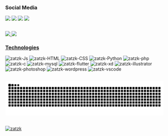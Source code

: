 ### Social Media

<div> 
 <a href="https://discord.gg/g2WqNEABtw" target="_blank"><img src="https://img.shields.io/badge/Discord-7289DA?style=for-the-badge&logo=discord&logoColor=white" target="_blank"></a> 
  <a href = "https://www.behance.net/zatzk"><img src="https://img.shields.io/badge/-Behance-blue?style=for-the-badge&logo=behance&logoColor=white" target="_blank"></a>
  <a href="https://www.linkedin.com/in/zatzk/" target="_blank"><img src="https://img.shields.io/badge/-LinkedIn-%230077B5?style=for-the-badge&logo=linkedin&logoColor=white" target="_blank"></a> 
  <a href="https://myanimelist.net/profile/Zatzk" target="_blank"><img src="https://img.shields.io/badge/Myanimelist-2E51A2?style=for-the-badge&logo=myanimelist&logoColor=white" target="_blank"></a> 

</div>

##
<!--
**zatzk/zatzk** is a ✨ _special_ ✨ repository because its `README.md` (this file) appears on your GitHub profile.

Here are some ideas to get you started:

- 🔭 I’m currently working on ...
- 🌱 I’m currently learning ...
- 👯 I’m looking to collaborate on ...
- 🤔 I’m looking for help with ...
- 💬 Ask me about ...
- 📫 How to reach me: ...
- 😄 Pronouns: ...
- ⚡ Fun fact: ...
-->
<div>
  <a href="https://github.com/zatzk">
  <img height="180em" src="https://github-readme-stats.vercel.app/api?username=zatzk&show_icons=true&theme=merko&include_all_commits=true&count_private=true"/>
  <img height="180em" src="https://github-readme-stats.vercel.app/api/top-langs/?username=zatzk&layout=compact&langs_count=7&theme=merko"/>
</div>

### Technologies
 
<div style="display: inline-block" style="color:DodgerBlue">
  <img align="justify" alt="zatzk-Js"  src="https://img.shields.io/badge/JavaScript-F7DF1E?style=for-the-badge&logo=javascript&logoColor=black">
  <img align="justify" alt="zatzk-HTML" src="https://img.shields.io/badge/HTML5-E34F26?style=for-the-badge&logo=html5&logoColor=white">
  <img align="justify" alt="zatzk-CSS" src="https://img.shields.io/badge/CSS3-1572B6?style=for-the-badge&logo=css3&logoColor=white">
  <img align="justify" alt="zatzk-Python" src="https://img.shields.io/badge/Python-FFD43B?style=for-the-badge&logo=python&logoColor=darkgreen">
  <img align="justify" alt="zatzk-php" src="https://img.shields.io/badge/PHP-777BB4?style=for-the-badge&logo=php&logoColor=white">
  <img align="justify" alt="zatzk-c" src="https://img.shields.io/badge/C-00599C?style=for-the-badge&logo=c&logoColor=white">
  <img align="justify" alt="zatzk-mysql" src="https://img.shields.io/badge/MySQL-00000F?style=for-the-badge&logo=mysql&logoColor=white">
  <img align="justify" alt="zatzk-flutter" src="https://img.shields.io/badge/Flutter-02569B?style=for-the-badge&logo=flutter&logoColor=white">
  <img align="justify" alt="zatzk-xd" src="https://img.shields.io/badge/Adobe%20XD-470137?style=for-the-badge&logo=Adobe%20XD&logoColor=#FF61F6">
  <img align="justify" alt="zatzk-illustrator" src="https://img.shields.io/badge/Adobe%20Illustrator-FF9A00?style=for-the-badge&logo=adobe%20illustrator&logoColor=white">
  <img align="justify" alt="zatzk-photoshop" src="https://camo.githubusercontent.com/fceb87783f8368321f404247f93dcf39d5a11a8a4a058842252a569968de5b45/68747470733a2f2f696d672e736869656c64732e696f2f62616467652f41646f626525323050686f746f73686f702d3331413846463f7374796c653d666f722d7468652d6261646765266c6f676f3d41646f626525323050686f746f73686f70266c6f676f436f6c6f723d626c61636b">
  <img align="justify" alt="zatzk-wordpress" src="https://img.shields.io/badge/Wordpress-21759B?style=for-the-badge&logo=wordpress&logoColor=white">
  <img align="justify" alt="zatzk-vscode" src="https://camo.githubusercontent.com/42ada9cc774b9d2b4cf35691820a881d70657ae42c3a074f00c7e9add6352361/68747470733a2f2f696d672e736869656c64732e696f2f62616467652f56697375616c5f53747564696f5f436f64652d3030373844343f7374796c653d666f722d7468652d6261646765266c6f676f3d76697375616c25323073747564696f253230636f6465266c6f676f436f6c6f723d7768697465">
</div>
  
  
  
##
 
![Snake animation](https://github.com/zatzk/zatzk/blob/output/github-contribution-grid-snake.svg)

 ##
 
 <img src="https://komarev.com/ghpvc/?username=zatzk&label=Profile%20views&color=ce9927&style=flat" alt="zatzk" /> </p>
